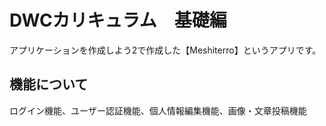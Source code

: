 # DWCカリキュラム　基礎編
アプリケーションを作成しよう2で作成した【Meshiterro】というアプリです。
## 機能について
ログイン機能、ユーザー認証機能、個人情報編集機能、画像・文章投稿機能
